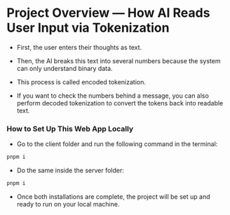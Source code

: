 # Project Overview — How AI Reads User Input via Tokenization

- First, the user enters their thoughts as text.

- Then, the AI breaks this text into several numbers because the system can only understand binary data.

- This process is called encoded tokenization.

- If you want to check the numbers behind a message, you can also perform decoded tokenization to convert the tokens back into readable text.

### How to Set Up This Web App Locally

- Go to the client folder and run the following command in the terminal:

```bash
pnpm i 
```
- Do the same inside the server folder:

```bash
pnpm i
```

- Once both installations are complete, the project will be set up and ready to run on your local machine.
